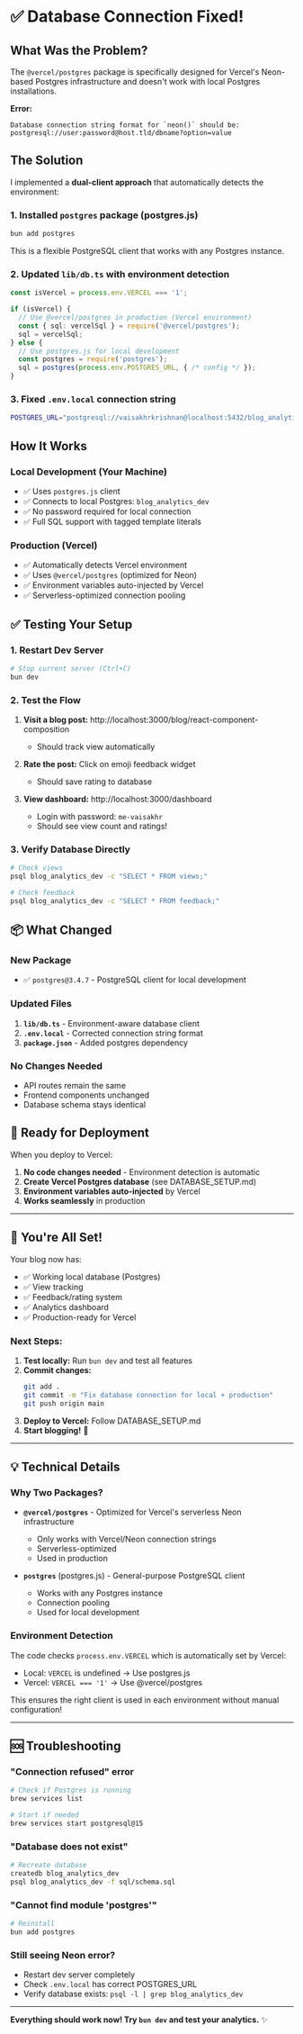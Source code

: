 # ✅ Database Connection Fixed!

## What Was the Problem?

The `@vercel/postgres` package is specifically designed for Vercel's Neon-based Postgres infrastructure and doesn't work with local Postgres installations.

**Error:**
```
Database connection string format for `neon()` should be: postgresql://user:password@host.tld/dbname?option=value
```

## The Solution

I implemented a **dual-client approach** that automatically detects the environment:

### 1. Installed `postgres` package (postgres.js)
```bash
bun add postgres
```

This is a flexible PostgreSQL client that works with any Postgres instance.

### 2. Updated `lib/db.ts` with environment detection

```typescript
const isVercel = process.env.VERCEL === '1';

if (isVercel) {
  // Use @vercel/postgres in production (Vercel environment)
  const { sql: vercelSql } = require('@vercel/postgres');
  sql = vercelSql;
} else {
  // Use postgres.js for local development
  const postgres = require('postgres');
  sql = postgres(process.env.POSTGRES_URL, { /* config */ });
}
```

### 3. Fixed `.env.local` connection string

```bash
POSTGRES_URL="postgresql://vaisakhrkrishnan@localhost:5432/blog_analytics_dev"
```

## How It Works

### Local Development (Your Machine)
- ✅ Uses `postgres.js` client
- ✅ Connects to local Postgres: `blog_analytics_dev`
- ✅ No password required for local connection
- ✅ Full SQL support with tagged template literals

### Production (Vercel)
- ✅ Automatically detects Vercel environment
- ✅ Uses `@vercel/postgres` (optimized for Neon)
- ✅ Environment variables auto-injected by Vercel
- ✅ Serverless-optimized connection pooling

## ✅ Testing Your Setup

### 1. Restart Dev Server

```bash
# Stop current server (Ctrl+C)
bun dev
```

### 2. Test the Flow

1. **Visit a blog post:** http://localhost:3000/blog/react-component-composition
   - Should track view automatically

2. **Rate the post:** Click on emoji feedback widget
   - Should save rating to database

3. **View dashboard:** http://localhost:3000/dashboard
   - Login with password: `me-vaisakhr`
   - Should see view count and ratings!

### 3. Verify Database Directly

```bash
# Check views
psql blog_analytics_dev -c "SELECT * FROM views;"

# Check feedback
psql blog_analytics_dev -c "SELECT * FROM feedback;"
```

## 📦 What Changed

### New Package
- ✅ `postgres@3.4.7` - PostgreSQL client for local development

### Updated Files
1. **`lib/db.ts`** - Environment-aware database client
2. **`.env.local`** - Corrected connection string format
3. **`package.json`** - Added postgres dependency

### No Changes Needed
- API routes remain the same
- Frontend components unchanged
- Database schema stays identical

## 🚀 Ready for Deployment

When you deploy to Vercel:

1. **No code changes needed** - Environment detection is automatic
2. **Create Vercel Postgres database** (see DATABASE_SETUP.md)
3. **Environment variables auto-injected** by Vercel
4. **Works seamlessly** in production

---

## 🎉 You're All Set!

Your blog now has:
- ✅ Working local database (Postgres)
- ✅ View tracking
- ✅ Feedback/rating system
- ✅ Analytics dashboard
- ✅ Production-ready for Vercel

### Next Steps:

1. **Test locally:** Run `bun dev` and test all features
2. **Commit changes:**
   ```bash
   git add .
   git commit -m "Fix database connection for local + production"
   git push origin main
   ```
3. **Deploy to Vercel:** Follow DATABASE_SETUP.md
4. **Start blogging!** 🚀

---

## 💡 Technical Details

### Why Two Packages?

- **`@vercel/postgres`** - Optimized for Vercel's serverless Neon infrastructure
  - Only works with Vercel/Neon connection strings
  - Serverless-optimized
  - Used in production

- **`postgres`** (postgres.js) - General-purpose PostgreSQL client
  - Works with any Postgres instance
  - Connection pooling
  - Used for local development

### Environment Detection

The code checks `process.env.VERCEL` which is automatically set by Vercel:
- Local: `VERCEL` is undefined → Use postgres.js
- Vercel: `VERCEL === '1'` → Use @vercel/postgres

This ensures the right client is used in each environment without manual configuration!

---

## 🆘 Troubleshooting

### "Connection refused" error
```bash
# Check if Postgres is running
brew services list

# Start if needed
brew services start postgresql@15
```

### "Database does not exist"
```bash
# Recreate database
createdb blog_analytics_dev
psql blog_analytics_dev -f sql/schema.sql
```

### "Cannot find module 'postgres'"
```bash
# Reinstall
bun add postgres
```

### Still seeing Neon error?
- Restart dev server completely
- Check `.env.local` has correct POSTGRES_URL
- Verify database exists: `psql -l | grep blog_analytics_dev`

---

**Everything should work now! Try `bun dev` and test your analytics.** ✨
